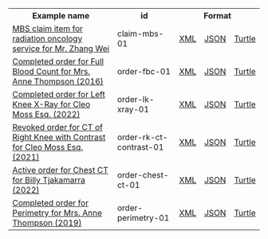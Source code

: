 <table class="list" width="100%">            
   <tr>
     <th>Example name</th>
     <th>id</th>
     <th colspan="3">Format</th>
   </tr>
   <tr>
      <td><a href="ServiceRequest-claim-mbs-01.html">MBS claim item for radiation oncology service for Mr. Zhang Wei</a></td>
      <td>claim-mbs-01</td>
      <td><a href="ServiceRequest-claim-mbs-01.xml.html">XML</a></td>
      <td><a href="ServiceRequest-claim-mbs-01.json.html">JSON</a></td>
      <td><a href="ServiceRequest-claim-mbs-01.ttl.html">Turtle</a></td>
   </tr>
   <tr>
      <td><a href="ServiceRequest-order-fbc-01.html">Completed order for Full Blood Count for Mrs. Anne Thompson (2016)</a></td>
      <td>order-fbc-01</td>
      <td><a href="ServiceRequest-order-fbc-01.xml.html">XML</a></td>
      <td><a href="ServiceRequest-order-fbc-01.json.html">JSON</a></td>
      <td><a href="ServiceRequest-order-fbc-01.ttl.html">Turtle</a></td>
   </tr>
   <tr>
      <td><a href="ServiceRequest-order-lk-xray-01.html">Completed order for Left Knee X-Ray for Cleo Moss Esq. (2022)</a></td>
      <td>order-lk-xray-01</td>
      <td><a href="ServiceRequest-order-lk-xray-01.xml.html">XML</a></td>
      <td><a href="ServiceRequest-order-lk-xray-01.json.html">JSON</a></td>
      <td><a href="ServiceRequest-order-lk-xray-01.ttl.html">Turtle</a></td>
   </tr>
   <tr>
      <td><a href="ServiceRequest-order-rk-ct-contrast-01.html">Revoked order for CT of Right Knee with Contrast for Cleo Moss Esq. (2021)</a></td>
      <td>order-rk-ct-contrast-01</td>
      <td><a href="ServiceRequest-order-rk-ct-contrast-01.xml.html">XML</a></td>
      <td><a href="ServiceRequest-order-rk-ct-contrast-01.json.html">JSON</a></td>
      <td><a href="ServiceRequest-order-rk-ct-contrast-01.ttl.html">Turtle</a></td>
   </tr>
   <tr>
      <td><a href="ServiceRequest-order-chest-ct-01.html">Active order for Chest CT for Billy Tjakamarra (2022)</a></td>
      <td>order-chest-ct-01</td>
      <td><a href="ServiceRequest-order-chest-ct-01.xml.html">XML</a></td>
      <td><a href="ServiceRequest-order-chest-ct-01.json.html">JSON</a></td>
      <td><a href="ServiceRequest-order-chest-ct-01.ttl.html">Turtle</a></td>
   </tr> 
   <tr>
      <td><a href="ServiceRequest-order-perimetry-01.html">Completed order for Perimetry for Mrs. Anne Thompson (2019)</a></td>
      <td>order-perimetry-01</td>
      <td><a href="ServiceRequest-order-perimetry-01.xml.html">XML</a></td>
      <td><a href="ServiceRequest-order-perimetry-01.json.html">JSON</a></td>
      <td><a href="ServiceRequest-order-perimetry-01.ttl.html">Turtle</a></td>
   </tr>
</table>